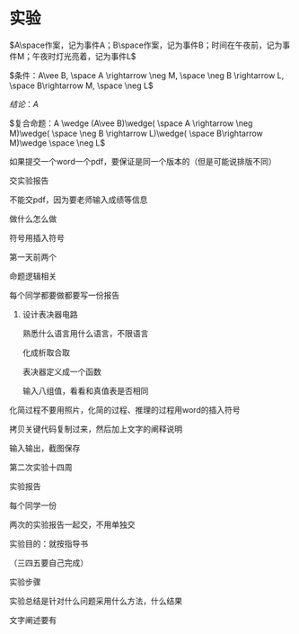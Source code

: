 # 实验



$A\space作案，记为事件A；B\space作案，记为事件B；时间在午夜前，记为事件M；午夜时灯光亮着，记为事件L$

$条件：A\vee B, \space A \rightarrow \neg M, \space \neg B \rightarrow L, \space B\rightarrow M, \space \neg L$

$结论：A$

$复合命题：A \wedge (A\vee B)\wedge( \space A \rightarrow \neg M)\wedge( \space \neg B \rightarrow L)\wedge( \space B\rightarrow M)\wedge \space \neg L$



如果提交一个word一个pdf，要保证是同一个版本的（但是可能说排版不同）



交实验报告



不能交pdf，因为要老师输入成绩等信息



做什么怎么做



符号用插入符号



第一天前两个

命题逻辑相关

每个同学都要做都要写一份报告



1. 设计表决器电路

   熟悉什么语言用什么语言，不限语言

   化成析取合取

   表决器定义成一个函数

   输入八组值，看看和真值表是否相同



化简过程不要用照片，化简的过程、推理的过程用word的插入符号



拷贝关键代码复制过来，然后加上文字的阐释说明

输入输出，截图保存



第二次实验十四周



实验报告

每个同学一份



两次的实验报告一起交，不用单独交





实验目的：就按指导书

（三四五要自己完成）

实验步骤



实验总结是针对什么问题采用什么方法，什么结果



文字阐述要有
